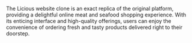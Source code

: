 The Licious website clone is an exact replica of the original platform, providing a delightful online meat and seafood shopping experience. With its enticing interface and high-quality offerings, users can enjoy the convenience of ordering fresh and tasty products delivered right to their doorstep.
